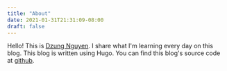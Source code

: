 ```yaml
---
title: "About"
date: 2021-01-31T21:31:09-08:00
draft: false
---
```


Hello! This is [Dzung Nguyen](https://twitter.com/dzunguy). I share what I'm learning every day on this blog. This blog is written using Hugo. You can find this blog's source code at [github](https://github.com/dzunguy/dzung.org).
